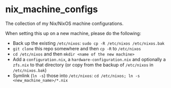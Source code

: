 # nix_machine_configs

The collection of my Nix/NixOS machine configurations.

When setting this up on a new machine, please do the following:
- Back up the existing `/etc/nixos`: `sudo cp -R /etc/nixos /etc/nixos.bak`
- `git clone` this repo somewhere and then `cp -R` to `/etc/nixos`
- `cd /etc/nixos` and then `mkdir <name of the new machine>`
- Add a `configuration.nix`, a `hardware-configuration.nix` and optionally a `zfs.nix` to that directory (or copy from the backup of `/etc/nixos` in `/etc/nixos.bak`)
- Symlink (`ln -s`) those into `/etc/nixos`: `cd /etc/nixos; ln -s <new_machine_name>/*.nix`
